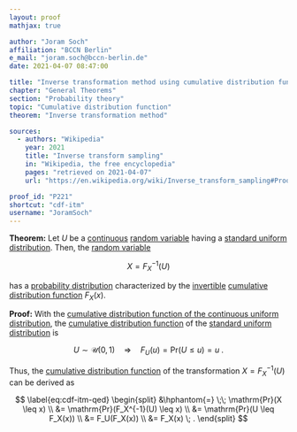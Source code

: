 ```yaml
---
layout: proof
mathjax: true

author: "Joram Soch"
affiliation: "BCCN Berlin"
e_mail: "joram.soch@bccn-berlin.de"
date: 2021-04-07 08:47:00

title: "Inverse transformation method using cumulative distribution function"
chapter: "General Theorems"
section: "Probability theory"
topic: "Cumulative distribution function"
theorem: "Inverse transformation method"

sources:
  - authors: "Wikipedia"
    year: 2021
    title: "Inverse transform sampling"
    in: "Wikipedia, the free encyclopedia"
    pages: "retrieved on 2021-04-07"
    url: "https://en.wikipedia.org/wiki/Inverse_transform_sampling#Proof_of_correctness"

proof_id: "P221"
shortcut: "cdf-itm"
username: "JoramSoch"
---
```



**Theorem:** Let $U$ be a [continuous](/D/rvar-disc) [random variable](/D/rvar) having a [standard uniform distribution](/D/suni). Then, the [random variable](/D/rvar)

$$ \label{eq:cdf-itm}
X = F_X^{-1}(U)
$$

has a [probability distribution](/D/dist) characterized by the [invertible](/D/qf) [cumulative distribution function](/D/cdf) $F_X(x)$.


**Proof:** With the [cumulative distribution function of the continuous uniform distribution](/P/cuni-cdf), the [cumulative distribution function](/D/cdf) of the [standard uniform distribution](/D/suni) is

$$ \label{eq:suni-cdf}
U \sim \mathcal{U}(0,1) \quad \Rightarrow \quad F_U(u) = \mathrm{Pr}(U \leq u) = u \; .
$$

Thus, the [cumulative distribution function](/D/cdf) of the transformation $X = F_X^{-1}(U)$ can be derived as

$$ \label{eq:cdf-itm-qed}
\begin{split}
&\hphantom{=} \;\; \mathrm{Pr}(X \leq x) \\
&= \mathrm{Pr}(F_X^{-1}(U) \leq x) \\
&= \mathrm{Pr}(U \leq F_X(x)) \\
&= F_U(F_X(x)) \\
&= F_X(x) \; .
\end{split}
$$